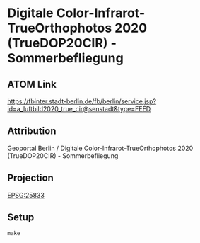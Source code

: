 Digitale Color-Infrarot-TrueOrthophotos 2020 (TrueDOP20CIR) - Sommerbefliegung
==============================================================================

ATOM Link
---------

https://fbinter.stadt-berlin.de/fb/berlin/service.jsp?id=a_luftbild2020_true_cir@senstadt&type=FEED

Attribution
-----------

Geoportal Berlin / Digitale Color-Infrarot-TrueOrthophotos 2020 (TrueDOP20CIR) - Sommerbefliegung

Projection
----------

[EPSG:25833](http://spatialreference.org/ref/epsg/25833/)

Setup
-----

```
make
```

